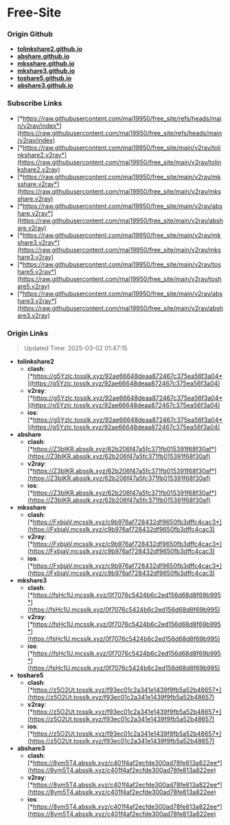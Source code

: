 # Free-Site

### Origin Github

- [**tolinkshare2.github.io**](https://github.com/tolinkshare2/tolinkshare2.github.io)
- [**abshare.github.io**](https://github.com/abshare/abshare.github.io)
- [**mksshare.github.io**](https://github.com/mksshare/mksshare.github.io)
- [**mkshare3.github.io**](https://github.com/mkshare3/mkshare3.github.io)
- [**toshare5.github.io**](https://github.com/toshare5/toshare5.github.io)
- [**abshare3.github.io**](https://github.com/abshare3/abshare3.github.io)

### Subscribe Links

- [*https://raw.githubusercontent.com/mai19950/free_site/refs/heads/main/v2ray/index*](https://raw.githubusercontent.com/mai19950/free_site/refs/heads/main/v2ray/index)
- [*https://raw.githubusercontent.com/mai19950/free_site/main/v2ray/tolinkshare2.v2ray*](https://raw.githubusercontent.com/mai19950/free_site/main/v2ray/tolinkshare2.v2ray)
- [*https://raw.githubusercontent.com/mai19950/free_site/main/v2ray/mksshare.v2ray*](https://raw.githubusercontent.com/mai19950/free_site/main/v2ray/mksshare.v2ray)
- [*https://raw.githubusercontent.com/mai19950/free_site/main/v2ray/abshare.v2ray*](https://raw.githubusercontent.com/mai19950/free_site/main/v2ray/abshare.v2ray)
- [*https://raw.githubusercontent.com/mai19950/free_site/main/v2ray/mkshare3.v2ray*](https://raw.githubusercontent.com/mai19950/free_site/main/v2ray/mkshare3.v2ray)
- [*https://raw.githubusercontent.com/mai19950/free_site/main/v2ray/toshare5.v2ray*](https://raw.githubusercontent.com/mai19950/free_site/main/v2ray/toshare5.v2ray)
- [*https://raw.githubusercontent.com/mai19950/free_site/main/v2ray/abshare3.v2ray*](https://raw.githubusercontent.com/mai19950/free_site/main/v2ray/abshare3.v2ray)

### Origin Links

> Updated Time: 2025-03-02 01:47:15

- **tolinkshare2**
  - **clash**: [*https://g5Yzlc.tosslk.xyz/92ae66648deaa872467c375ea56f3a04*](https://g5Yzlc.tosslk.xyz/92ae66648deaa872467c375ea56f3a04)
  - **v2ray**: [*https://g5Yzlc.tosslk.xyz/92ae66648deaa872467c375ea56f3a04*](https://g5Yzlc.tosslk.xyz/92ae66648deaa872467c375ea56f3a04)
  - **ios**: [*https://g5Yzlc.tosslk.xyz/92ae66648deaa872467c375ea56f3a04*](https://g5Yzlc.tosslk.xyz/92ae66648deaa872467c375ea56f3a04)
- **abshare**
  - **clash**: [*https://Z3bIKR.absslk.xyz/62b206f47a5fc371fb015391f68f30af*](https://Z3bIKR.absslk.xyz/62b206f47a5fc371fb015391f68f30af)
  - **v2ray**: [*https://Z3bIKR.absslk.xyz/62b206f47a5fc371fb015391f68f30af*](https://Z3bIKR.absslk.xyz/62b206f47a5fc371fb015391f68f30af)
  - **ios**: [*https://Z3bIKR.absslk.xyz/62b206f47a5fc371fb015391f68f30af*](https://Z3bIKR.absslk.xyz/62b206f47a5fc371fb015391f68f30af)
- **mksshare**
  - **clash**: [*https://FxbjaV.mcsslk.xyz/c9b976af728432df9650fb3dffc4cac3*](https://FxbjaV.mcsslk.xyz/c9b976af728432df9650fb3dffc4cac3)
  - **v2ray**: [*https://FxbjaV.mcsslk.xyz/c9b976af728432df9650fb3dffc4cac3*](https://FxbjaV.mcsslk.xyz/c9b976af728432df9650fb3dffc4cac3)
  - **ios**: [*https://FxbjaV.mcsslk.xyz/c9b976af728432df9650fb3dffc4cac3*](https://FxbjaV.mcsslk.xyz/c9b976af728432df9650fb3dffc4cac3)
- **mkshare3**
  - **clash**: [*https://fsHc1U.mcsslk.xyz/0f7076c5424b6c2ed156d68d8f69b995*](https://fsHc1U.mcsslk.xyz/0f7076c5424b6c2ed156d68d8f69b995)
  - **v2ray**: [*https://fsHc1U.mcsslk.xyz/0f7076c5424b6c2ed156d68d8f69b995*](https://fsHc1U.mcsslk.xyz/0f7076c5424b6c2ed156d68d8f69b995)
  - **ios**: [*https://fsHc1U.mcsslk.xyz/0f7076c5424b6c2ed156d68d8f69b995*](https://fsHc1U.mcsslk.xyz/0f7076c5424b6c2ed156d68d8f69b995)
- **toshare5**
  - **clash**: [*https://z5O2Ut.tosslk.xyz/f93ec01c2a341e1439f9fb5a52b48657*](https://z5O2Ut.tosslk.xyz/f93ec01c2a341e1439f9fb5a52b48657)
  - **v2ray**: [*https://z5O2Ut.tosslk.xyz/f93ec01c2a341e1439f9fb5a52b48657*](https://z5O2Ut.tosslk.xyz/f93ec01c2a341e1439f9fb5a52b48657)
  - **ios**: [*https://z5O2Ut.tosslk.xyz/f93ec01c2a341e1439f9fb5a52b48657*](https://z5O2Ut.tosslk.xyz/f93ec01c2a341e1439f9fb5a52b48657)
- **abshare3**
  - **clash**: [*https://8ym5T4.absslk.xyz/c401f4af2ecfde300ad78fe813a822ee*](https://8ym5T4.absslk.xyz/c401f4af2ecfde300ad78fe813a822ee)
  - **v2ray**: [*https://8ym5T4.absslk.xyz/c401f4af2ecfde300ad78fe813a822ee*](https://8ym5T4.absslk.xyz/c401f4af2ecfde300ad78fe813a822ee)
  - **ios**: [*https://8ym5T4.absslk.xyz/c401f4af2ecfde300ad78fe813a822ee*](https://8ym5T4.absslk.xyz/c401f4af2ecfde300ad78fe813a822ee)
